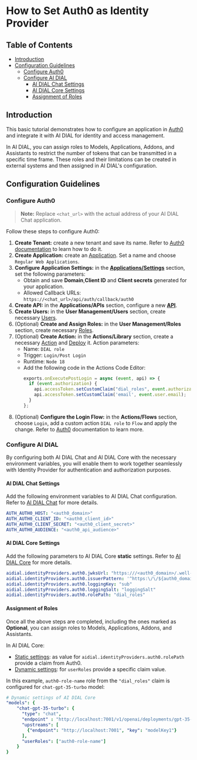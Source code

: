 
<!-- omit from toc -->
# How to Set Auth0 as Identity Provider

<div class="docusaurus-ignore">

<!-- omit from toc -->
## Table of Contents

- [Introduction](#introduction)
- [Configuration Guidelines](#configuration-guidelines)
  - [Configure Auth0](#configure-auth0)
  - [Configure AI DIAL](#configure-ai-dial)
    - [AI DIAL Chat Settings](#ai-dial-chat-settings)
    - [AI DIAL Core Settings](#ai-dial-core-settings)
    - [Assignment of Roles](#assignment-of-roles)
  
</div>

## Introduction

This basic tutorial demonstrates how to configure an application in [Auth0](https://auth0.com/docs/get-started) and integrate it with AI DIAL for identity and access management.

In AI DIAL, you can assign roles to Models, Applications, Addons, and Assistants to restrict the number of tokens that can be transmitted in a specific time frame. These roles and their limitations can be created in external systems and then assigned in AI DIAL's configuration.

## Configuration Guidelines

### Configure Auth0

> **Note:**
> Replace `<chat_url>` with the actual address of your AI DIAL Chat application.

Follow these steps to configure Auth0:

1. **Create Tenant:** create a new tenant and save its name. Refer to [Auth0 documentation](https://auth0.com/docs/get-started/auth0-overview/create-tenants) to learn how to do it.
2. **Create Application:** create an [Application](https://auth0.com/docs/get-started/auth0-overview/create-applications). Set a name and choose `Regular Web Applications`.
3. **Configure Application Settings:** in the [**Applications/Settings**](https://auth0.com/docs/get-started/applications/application-settings) section, set the following parameters:
    - Obtain and save **Domain**,**Client ID** and **Client secrets** generated for your application.
    - Allowed Callback URLs: `https://<chat_url>/api/auth/callback/auth0`
4. **Create API:** in the **Applications/APIs** section, configure a new [**API**](https://auth0.com/docs/get-started/apis/api-settings).
5. **Create Users:** in the **User Management/Users** section, create necessary [Users](https://auth0.com/docs/manage-users/user-accounts/create-users).
6. (Optional) **Create and Assign Roles:** in the **User Management/Roles** section, create necessary [Roles](https://auth0.com/docs/manage-users/access-control/configure-core-rbac/roles/create-roles).
7. (Optional) **Create Action:** in the **Actions/Library** section, create a necessary [Action](https://auth0.com/docs/customize/actions/write-your-first-action#create-an-action) and [Deploy](https://auth0.com/docs/customize/actions/write-your-first-action#deploy-the-action) it. Action parameters:
   - Name: `DIAL role`
   - Trigger: `Login/Post Login`
   - Runtime: `Node 18`
   - Add the following code in the Actions Code Editor:
     ```js
     exports.onExecutePostLogin = async (event, api) => {
       if (event.authorization) { 
         api.accessToken.setCustomClaim("dial_roles", event.authorization.roles);
         api.accessToken.setCustomClaim('email', event.user.email);
       }
     };
     ```   
8. (Optional) **Configure the Login Flow:** in the **Actions/Flows** section, choose `Login`, add a custom action `DIAL role` to `Flow` and apply the change. Refer to [Auth0](https://auth0.com/docs/customize/actions/flows-and-triggers) documentation to learn more.

### Configure AI DIAL

By configuring both AI DIAL Chat and AI DIAL Core with the necessary environment variables, you will enable them to work together seamlessly with Identity Provider for authentication and authorization purposes.

#### AI DIAL Chat Settings

Add the following environment variables to AI DIAL Chat configuration. Refer to [AI DIAL Chat](https://github.com/epam/ai-dial-chat/blob/development/apps/chat/README.md#environment-variables) for more details.
   
  ```yaml
  AUTH_AUTH0_HOST: "<auth0_domain>"
  AUTH_AUTH0_CLIENT_ID: "<auth0_client_id>"
  AUTH_AUTH0_CLIENT_SECRET: "<auth0_client_secret>"
  AUTH_AUTH0_AUDIENCE: "<auth0_api_audience>" 
  ```

#### AI DIAL Core Settings

Add the following parameters to AI DIAL Core **static** settings. Refer to [AI DIAL Core](https://github.com/epam/ai-dial-core?tab=readme-ov-file#static-settings) for more details.
      
  ```yaml
  aidial.identityProviders.auth0.jwksUrl: "https:///<auth0_domain>/.well-known/jwks.json"
  aidial.identityProviders.auth0.issuerPattern: '^https:\/\/${auth0_domain_name}\.eu\.auth0\.com.*$'
  aidial.identityProviders.auth0.loggingKey: "sub"
  aidial.identityProviders.auth0.loggingSalt: "loggingSalt"
  aidial.identityProviders.auth0.rolePath: "dial_roles"
  ```

#### Assignment of Roles

Once all the above steps are completed, including the ones marked as **Optional**, you can assign roles to Models, Applications, Addons, and Assistants.

In AI DIAL Core:

* [Static settings](https://github.com/epam/ai-dial-core?tab=readme-ov-file#static-settings): as value for `aidial.identityProviders.auth0.rolePath` provide a claim from Auth0.
* [Dynamic settings](https://github.com/epam/ai-dial-core?tab=readme-ov-file#dynamic-settings): for `userRoles` provide a specific claim value. 

In this example, `auth0-role-name` role from the `"dial_roles"` claim is configured for `chat-gpt-35-turbo` model:

  ```yaml
  # Dynamic settings of AI DIAL Core
  "models": {
      "chat-gpt-35-turbo": {
        "type": "chat",
        "endpoint" : "http://localhost:7001/v1/openai/deployments/gpt-35-turbo/chat/completions",
        "upstreams": [
          {"endpoint": "http://localhost:7001", "key": "modelKey1"}
        ],
        "userRoles": ["auth0-role-name"]
      }
  }
  ```
